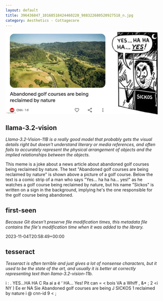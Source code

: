 ```yaml
---
layout: default
title: 396436847_10168518424460220_988322680520927518_n.jpg
category: Aesthetics - Cottagecore
---
```


<div markdown="0"><a href="396436847_10168518424460220_988322680520927518_n.jpg"><img class="photo" src="396436847_10168518424460220_988322680520927518_n.jpg" /></a>

<h2>llama-3.2-vision</h2>
<p><i>Llama-3.2-Vision-11B is a really good model that probably gets the visual details right but doesn't understand literary or media references, and often fails to accurately represent the physical arrangement of objects and the implied relationships between the objects.</i></p>
<p>This meme is a joke about a news article about abandoned golf courses being reclaimed by nature. The text &quot;Abandoned golf courses are being reclaimed by nature&quot; is shown above a picture of a golf course. Below the text is a comic strip of a man who says &quot;Yes... ha ha ha... yes!&quot; as he watches a golf course being reclaimed by nature, but his name &quot;Sickos&quot; is written on a sign in the background, implying he&#x27;s the one responsible for the golf course being abandoned.</p>

<h2>first-seen</h2>
<p><i>Because Git doesn't preserve file modification times, this metadata file contains the file's modification time when it was added to the library.</i></p>
<p>2023-11-04T20:58:49+00:00</p>

<h2>tesseract</h2>
<p><i>Tesseract is often terrible and just gives a lot of nonsense characters, but it used to be the state of the art, and usually it is better at correctly representing text than llama-3.2-vision-11b.</i></p>
<p>i : . YES...HA HA C Ra ai a é ‘ HA... Yes! Pit can = &lt; bois VA a Whiff , &amp;* ; 2 &lt;i NY ) Ee er NA Sie Abandoned golf courses are being J SICKOS 1 reclaimed by nature i @ cnn-id 9 &lt; ;</p>

</div>

